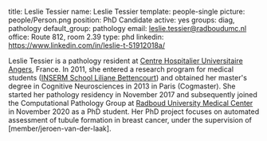 title: Leslie Tessier
name: Leslie Tessier
template: people-single
picture: people/Person.png
position: PhD Candidate
active: yes
groups: diag, pathology
default_group: pathology
email: leslie.tessier@radboudumc.nl
office: Route 812, room 2.39
type: phd
linkedin: https://www.linkedin.com/in/leslie-t-51912018a/

Leslie Tessier is a pathology resident at [Centre Hospitalier Universitaire Angers](https://www.chu-angers.fr/), France. In 2011, she entered a research program for medical students ([INSERM School Liliane Bettencourt](https://www.fondationbs.org/en/life_sciences/inserm_liliane_bettencourt_school)) and obtained her master's degree in Cognitive Neurosciences in 2013 in Paris (Cogmaster). She started her pathology residency in November 2017 and subsequently joined the Computational Pathology Group at [Radboud University Medical Center](https://www.radboudumc.nl/en/patient-care) in November 2020 as a PhD student. Her PhD project focuses on automated assessment of tubule formation in breast cancer, under the supervision of [member/jeroen-van-der-laak]. 
